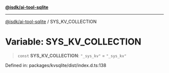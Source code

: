 [**@isdk/ai-tool-sqlite**](../README.md)

***

[@isdk/ai-tool-sqlite](../globals.md) / SYS\_KV\_COLLECTION

# Variable: SYS\_KV\_COLLECTION

> `const` **SYS\_KV\_COLLECTION**: `"_sys_kv"` = `"_sys_kv"`

Defined in: packages/kvsqlite/dist/index.d.ts:138
